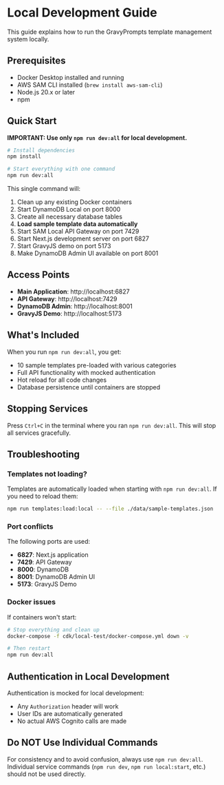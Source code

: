 # Local Development Guide

This guide explains how to run the GravyPrompts template management system locally.

## Prerequisites

- Docker Desktop installed and running
- AWS SAM CLI installed (`brew install aws-sam-cli`)
- Node.js 20.x or later
- npm

## Quick Start

**IMPORTANT: Use only `npm run dev:all` for local development.**

```bash
# Install dependencies
npm install

# Start everything with one command
npm run dev:all
```

This single command will:
1. Clean up any existing Docker containers
2. Start DynamoDB Local on port 8000
3. Create all necessary database tables
4. **Load sample template data automatically**
5. Start SAM Local API Gateway on port 7429
6. Start Next.js development server on port 6827
7. Start GravyJS demo on port 5173
8. Make DynamoDB Admin UI available on port 8001

## Access Points

- **Main Application**: http://localhost:6827
- **API Gateway**: http://localhost:7429
- **DynamoDB Admin**: http://localhost:8001
- **GravyJS Demo**: http://localhost:5173

## What's Included

When you run `npm run dev:all`, you get:
- 10 sample templates pre-loaded with various categories
- Full API functionality with mocked authentication
- Hot reload for all code changes
- Database persistence until containers are stopped

## Stopping Services

Press `Ctrl+C` in the terminal where you ran `npm run dev:all`. This will stop all services gracefully.

## Troubleshooting

### Templates not loading?
Templates are automatically loaded when starting with `npm run dev:all`. If you need to reload them:
```bash
npm run templates:load:local -- --file ./data/sample-templates.json
```

### Port conflicts
The following ports are used:
- **6827**: Next.js application
- **7429**: API Gateway
- **8000**: DynamoDB
- **8001**: DynamoDB Admin UI
- **5173**: GravyJS Demo

### Docker issues
If containers won't start:
```bash
# Stop everything and clean up
docker-compose -f cdk/local-test/docker-compose.yml down -v

# Then restart
npm run dev:all
```

## Authentication in Local Development

Authentication is mocked for local development:
- Any `Authorization` header will work
- User IDs are automatically generated
- No actual AWS Cognito calls are made

## Do NOT Use Individual Commands

For consistency and to avoid confusion, always use `npm run dev:all`. Individual service commands (`npm run dev`, `npm run local:start`, etc.) should not be used directly.